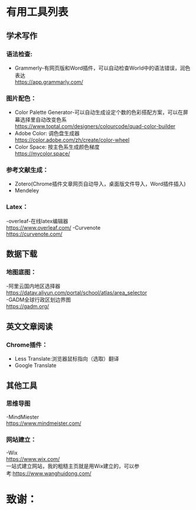 # 有用工具列表

## 学术写作
### 语法检查:
- Grammerly-有网页版和Word插件，可以自动检查World中的语法错误，润色表达  
  <https://app.grammarly.com/>

### 图片配色：
- Color Palette Generator-可以自动生成设定个数的色彩搭配方案，可以在屏幕选择里自动改变色系  
  <https://www.toptal.com/designers/colourcode/quad-color-builder>  
- Adobe Color: 调色盘生成器  
  <https://color.adobe.com/zh/create/color-wheel>  
- Color Space: 按主色系生成颜色梯度  
  <https://mycolor.space/>  

### 参考文献生成：
- Zotero(Chrome插件文章网页自动导入，桌面版文件导入，Word插件插入)  
- Mendeley  
### Latex：
-overleaf-在线latex编辑器  
 <https://www.overleaf.com/> 
-Curvenote  
<https://curvenote.com/>  

## 数据下载
### 地图底图：
-阿里云国内地区选择器   
<https://datav.aliyun.com/portal/school/atlas/area_selector>  
-GADM全球行政区划边界图   
<https://gadm.org/>  

## 英文文章阅读
### Chrome插件：
- Less Translate:浏览器鼠标指向（选取）翻译  
- Google Translate  

## 其他工具
### 思维导图
-MindMiester  
<https://www.mindmeister.com/>  
### 网站建立：
-Wix   
<https://www.wix.com/>  
 一站式建立网站，我的粗糙主页就是用Wix建立的，可以参考:<https://www.wanghuidong.com/>  

# 致谢：

